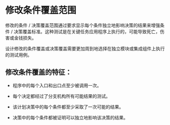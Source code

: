 # 修改条件覆盖范围

修改的条件 / 决策覆盖范围通过要求显示每个条件独立地影响决策的结果来增强条件 / 决策覆盖标准。这种测试是在关键任务应用程序上执行的，可能导致死亡，伤害或金钱损失。

设计修改的条件覆盖或决策覆盖需要更加周到地选择在独立模块或集成组件上执行的测试用例。

## 修改条件覆盖的特征：

* 程序中的每个入口和出口点至少被调用一次。

* 每个决定都经过了分支机构所有可能结果的测试。

* 该计划决策中的每个条件都至少采取了一次可能的结果。

* 决策中的每个条件都被证明可以独立地影响该决策的结果。
